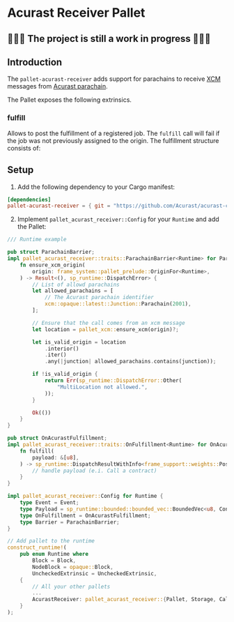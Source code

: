 # Acurast Receiver Pallet

## 🚧🚧🚧 The project is still a work in progress 🚧🚧🚧

## Introduction

The `pallet-acurast-receiver` adds support for parachains to receive [XCM](https://wiki.polkadot.network/docs/learn-xcm) messages from [Acurast parachain](https://docs.acurast.com/).

The Pallet exposes the following extrinsics.

### fulfill

Allows to post the fulfillment of a registered job. The `fulfill` call will fail if the job was not previously assigned to the origin. The fulfillment structure consists of:

## Setup

1. Add the following dependency to your Cargo manifest:

```toml
[dependencies]
pallet-acurast-receiver = { git = "https://github.com/Acurast/acurast-core.git" }
```

2. Implement `pallet_acurast_receiver::Config` for your `Runtime` and add the Pallet:

```rust
/// Runtime example

pub struct ParachainBarrier;
impl pallet_acurast_receiver::traits::ParachainBarrier<Runtime> for ParachainBarrier {
	fn ensure_xcm_origin(
		origin: frame_system::pallet_prelude::OriginFor<Runtime>,
	) -> Result<(), sp_runtime::DispatchError> {
		// List of allowd parachains
		let allowed_parachains = [
			// The Acurast parachain identifier
			xcm::opaque::latest::Junction::Parachain(2001),
		];

		// Ensure that the call comes from an xcm message
		let location = pallet_xcm::ensure_xcm(origin)?;

		let is_valid_origin = location
			.interior()
			.iter()
			.any(|junction| allowed_parachains.contains(junction));

		if !is_valid_origin {
			return Err(sp_runtime::DispatchError::Other(
				"MultiLocation not allowed.",
			));
		}

		Ok(())
	}
}

pub struct OnAcurastFulfillment;
impl pallet_acurast_receiver::traits::OnFulfillment<Runtime> for OnAcurastFulfillment {
	fn fulfill(
		payload: &[u8],
	) -> sp_runtime::DispatchResultWithInfo<frame_support::weights::PostDispatchInfo> {
        // handle payload (e.i. Call a contract)
	}
}

impl pallet_acurast_receiver::Config for Runtime {
	type Event = Event;
	type Payload = sp_runtime::bounded::bounded_vec::BoundedVec<u8, ConstU32<128>>;
	type OnFulfillment = OnAcurastFulfillment;
	type Barrier = ParachainBarrier;
}

// Add pallet to the runtime
construct_runtime!(
	pub enum Runtime where
		Block = Block,
		NodeBlock = opaque::Block,
		UncheckedExtrinsic = UncheckedExtrinsic,
	{
		// All your other pallets
        ...
		AcurastReceiver: pallet_acurast_receiver::{Pallet, Storage, Call, Event<T>};
	}
);
```

